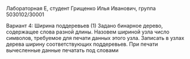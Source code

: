 Лабораторная E, студент Грищенко Илья Иванович, группа 5030102/30001

Вариант 4: Ширина поддеревьев (1)
Задано бинарное дерево, содержащее слова разной длины. Назовем шириной узла число символов, требуемое для
печати данных этого узла. Записать в узлах дерева ширину соответствующих поддеревьев. При печати вычесленные
данные печатать под словами
